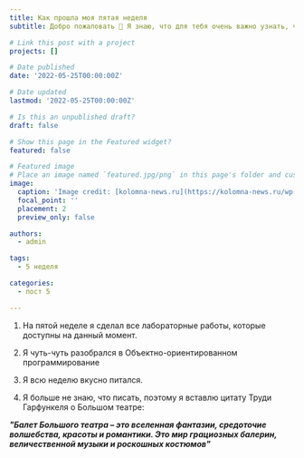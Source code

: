 ```yaml
---
title: Как прошла моя пятая неделя
subtitle: Добро пожаловать 👋 Я знаю, что для тебя очень важно узнать, что случилось со мной на пятой неделе

# Link this post with a project
projects: []

# Date published
date: '2022-05-25T00:00:00Z'

# Date updated
lastmod: '2022-05-25T00:00:00Z'

# Is this an unpublished draft?
draft: false

# Show this page in the Featured widget?
featured: false

# Featured image
# Place an image named `featured.jpg/png` in this page's folder and customize its options here.
image:
  caption: 'Image credit: [kolomna-news.ru](https://kolomna-news.ru/wp-content/uploads/2020/03/1.jpg)'
  focal_point: ''
  placement: 2
  preview_only: false

authors:
  - admin

tags:
  - 5 неделя

categories:
  - пост 5

---
```



1. На пятой неделе я сделал все лабораторные работы, которые доступны на данный момент.

2. Я чуть-чуть разобрался в Объектно-ориентированном программирование

2. Я всю неделю вкусно питался.

3. Я больше не знаю, что писать, поэтому я вставлю цитату Труди Гарфункеля о Большом театре:

***"Балет Большого театра – это вселенная фантазии, средоточие волшебства, красоты и романтики. Это мир грациозных балерин, величественной музыки и роскошных костюмов"***
